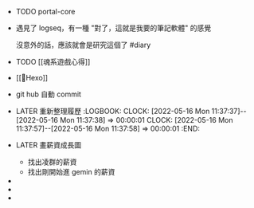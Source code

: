 - TODO portal-core
- 遇見了 logseq，有一種 "對了，這就是我要的筆記軟體" 的感覺
  
  沒意外的話，應該就會是研究這個了
  #diary
- TODO [[魂系遊戲心得]]
- [[Hexo]]
- git hub 自動 commit
- LATER 重新整理履歷
  :LOGBOOK:
  CLOCK: [2022-05-16 Mon 11:37:37]--[2022-05-16 Mon 11:37:38] =>  00:00:01
  CLOCK: [2022-05-16 Mon 11:37:57]--[2022-05-16 Mon 11:37:58] =>  00:00:01
  :END:
- LATER 畫薪資成長圖
	- 找出凌群的薪資
	- 找出剛開始進 gemin 的薪資
-
-
-